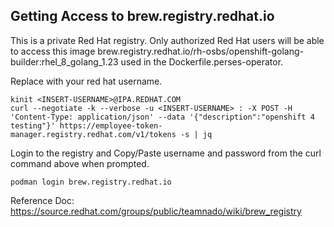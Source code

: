 ## Getting Access to brew.registry.redhat.io
This is a private Red Hat registry. Only authorized Red Hat users will be able to access this image brew.registry.redhat.io/rh-osbs/openshift-golang-builder:rhel_8_golang_1.23 used in the Dockerfile.perses-operator.

Replace <INSERT-USERNAME> with your red hat username. 

```
kinit <INSERT-USERNAME>@IPA.REDHAT.COM
curl --negotiate -k --verbose -u <INSERT-USERNAME> : -X POST -H 'Content-Type: application/json' --data '{"description":"openshift 4 testing"}' https://employee-token-manager.registry.redhat.com/v1/tokens -s | jq 
```

Login to the registry and Copy/Paste username and password from the curl command above when prompted. 
```
podman login brew.registry.redhat.io
```

Reference Doc: https://source.redhat.com/groups/public/teamnado/wiki/brew_registry

